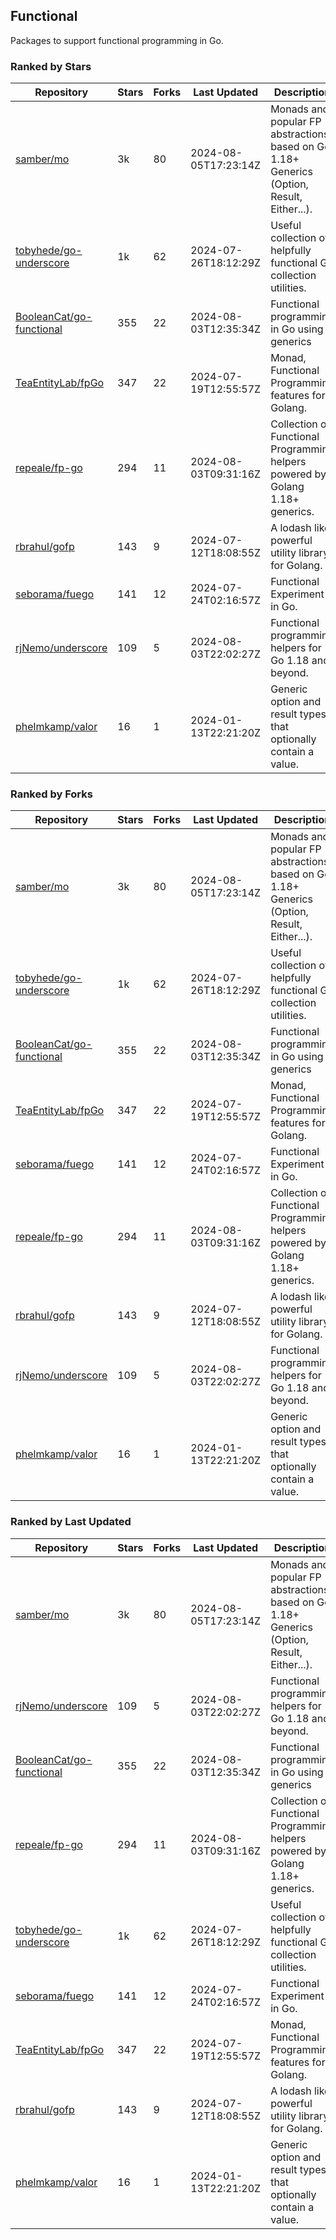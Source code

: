## Functional

Packages to support functional programming in Go.

### Ranked by Stars

| Repository | Stars | Forks | Last Updated | Description | 
|------------|-------|-------|--------------|-------------|
| [samber/mo](https://github.com/samber/mo) | 3k | 80 | 2024-08-05T17:23:14Z |  Monads and popular FP abstractions, based on Go 1.18+ Generics (Option, Result, Either...). |
| [tobyhede/go-underscore](https://github.com/tobyhede/go-underscore) | 1k | 62 | 2024-07-26T18:12:29Z |  Useful collection of helpfully functional Go collection utilities. |
| [BooleanCat/go-functional](https://github.com/BooleanCat/go-functional) | 355 | 22 | 2024-08-03T12:35:34Z |  Functional programming in Go using generics |
| [TeaEntityLab/fpGo](https://github.com/TeaEntityLab/fpGo) | 347 | 22 | 2024-07-19T12:55:57Z |  Monad, Functional Programming features for Golang. |
| [repeale/fp-go](https://github.com/repeale/fp-go) | 294 | 11 | 2024-08-03T09:31:16Z |  Collection of Functional Programming helpers powered by Golang 1.18+ generics. |
| [rbrahul/gofp](https://github.com/rbrahul/gofp) | 143 | 9 | 2024-07-12T18:08:55Z |  A lodash like powerful utility library for Golang. |
| [seborama/fuego](https://github.com/seborama/fuego) | 141 | 12 | 2024-07-24T02:16:57Z |  Functional Experiment in Go. |
| [rjNemo/underscore](https://github.com/rjNemo/underscore) | 109 | 5 | 2024-08-03T22:02:27Z |  Functional programming helpers for Go 1.18 and beyond. |
| [phelmkamp/valor](https://github.com/phelmkamp/valor) | 16 | 1 | 2024-01-13T22:21:20Z |  Generic option and result types that optionally contain a value. |

### Ranked by Forks

| Repository | Stars | Forks | Last Updated | Description | 
|------------|-------|-------|--------------|-------------|
| [samber/mo](https://github.com/samber/mo) | 3k | 80 | 2024-08-05T17:23:14Z |  Monads and popular FP abstractions, based on Go 1.18+ Generics (Option, Result, Either...). |
| [tobyhede/go-underscore](https://github.com/tobyhede/go-underscore) | 1k | 62 | 2024-07-26T18:12:29Z |  Useful collection of helpfully functional Go collection utilities. |
| [BooleanCat/go-functional](https://github.com/BooleanCat/go-functional) | 355 | 22 | 2024-08-03T12:35:34Z |  Functional programming in Go using generics |
| [TeaEntityLab/fpGo](https://github.com/TeaEntityLab/fpGo) | 347 | 22 | 2024-07-19T12:55:57Z |  Monad, Functional Programming features for Golang. |
| [seborama/fuego](https://github.com/seborama/fuego) | 141 | 12 | 2024-07-24T02:16:57Z |  Functional Experiment in Go. |
| [repeale/fp-go](https://github.com/repeale/fp-go) | 294 | 11 | 2024-08-03T09:31:16Z |  Collection of Functional Programming helpers powered by Golang 1.18+ generics. |
| [rbrahul/gofp](https://github.com/rbrahul/gofp) | 143 | 9 | 2024-07-12T18:08:55Z |  A lodash like powerful utility library for Golang. |
| [rjNemo/underscore](https://github.com/rjNemo/underscore) | 109 | 5 | 2024-08-03T22:02:27Z |  Functional programming helpers for Go 1.18 and beyond. |
| [phelmkamp/valor](https://github.com/phelmkamp/valor) | 16 | 1 | 2024-01-13T22:21:20Z |  Generic option and result types that optionally contain a value. |

### Ranked by Last Updated

| Repository | Stars | Forks | Last Updated | Description | 
|------------|-------|-------|--------------|-------------|
| [samber/mo](https://github.com/samber/mo) | 3k | 80 | 2024-08-05T17:23:14Z |  Monads and popular FP abstractions, based on Go 1.18+ Generics (Option, Result, Either...). |
| [rjNemo/underscore](https://github.com/rjNemo/underscore) | 109 | 5 | 2024-08-03T22:02:27Z |  Functional programming helpers for Go 1.18 and beyond. |
| [BooleanCat/go-functional](https://github.com/BooleanCat/go-functional) | 355 | 22 | 2024-08-03T12:35:34Z |  Functional programming in Go using generics |
| [repeale/fp-go](https://github.com/repeale/fp-go) | 294 | 11 | 2024-08-03T09:31:16Z |  Collection of Functional Programming helpers powered by Golang 1.18+ generics. |
| [tobyhede/go-underscore](https://github.com/tobyhede/go-underscore) | 1k | 62 | 2024-07-26T18:12:29Z |  Useful collection of helpfully functional Go collection utilities. |
| [seborama/fuego](https://github.com/seborama/fuego) | 141 | 12 | 2024-07-24T02:16:57Z |  Functional Experiment in Go. |
| [TeaEntityLab/fpGo](https://github.com/TeaEntityLab/fpGo) | 347 | 22 | 2024-07-19T12:55:57Z |  Monad, Functional Programming features for Golang. |
| [rbrahul/gofp](https://github.com/rbrahul/gofp) | 143 | 9 | 2024-07-12T18:08:55Z |  A lodash like powerful utility library for Golang. |
| [phelmkamp/valor](https://github.com/phelmkamp/valor) | 16 | 1 | 2024-01-13T22:21:20Z |  Generic option and result types that optionally contain a value. |

